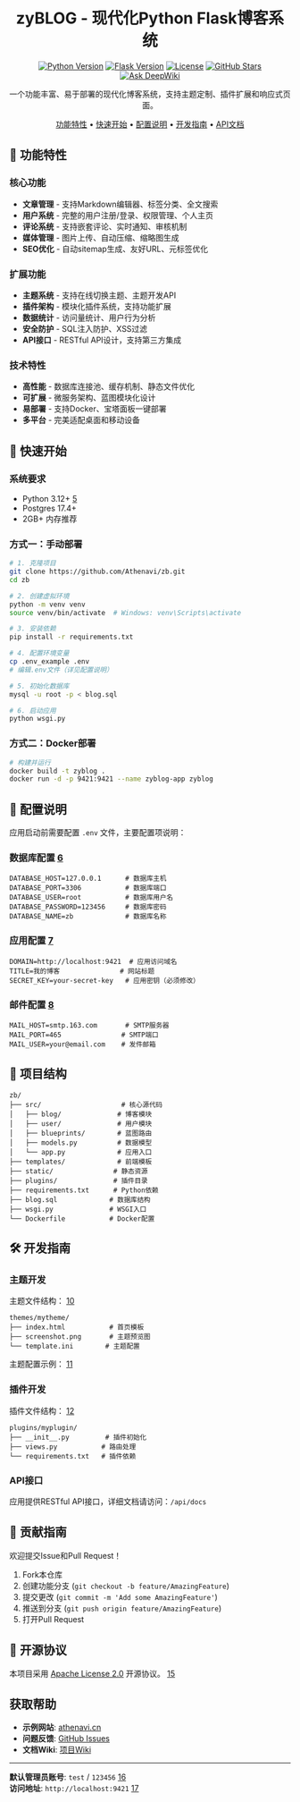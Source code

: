 <div align="center">
<h1>zyBLOG - 现代化Python Flask博客系统</h1>

[![Python Version](https://img.shields.io/badge/python-3.12%2B-blue.svg)](https://www.python.org/)
[![Flask Version](https://img.shields.io/badge/flask-3.1.x-green.svg)](https://flask.palletsprojects.com/)
[![License](https://img.shields.io/badge/license-Apache%202.0-orange.svg)](./LICENSE)
[![GitHub Stars](https://img.shields.io/github/stars/Athenavi/zb.svg?style=social)](https://github.com/Athenavi/zb/stargazers)
[![Ask DeepWiki](https://deepwiki.com/badge.svg)](https://deepwiki.com/Athenavi/zb)

一个功能丰富、易于部署的现代化博客系统，支持主题定制、插件扩展和响应式页面。

[功能特性](#-功能特性) • [快速开始](#-快速开始) • [配置说明](#-配置说明) • [开发指南](#-开发指南) • [API文档](#-api文档)

</div>

## 🌟 功能特性

### 核心功能
- **文章管理** - 支持Markdown编辑器、标签分类、全文搜索
- **用户系统** - 完整的用户注册/登录、权限管理、个人主页
- **评论系统** - 支持嵌套评论、实时通知、审核机制
- **媒体管理** - 图片上传、自动压缩、缩略图生成
- **SEO优化** - 自动sitemap生成、友好URL、元标签优化

### 扩展功能
- **主题系统** - 支持在线切换主题、主题开发API
- **插件架构** - 模块化插件系统，支持功能扩展
- **数据统计** - 访问量统计、用户行为分析
- **安全防护** - SQL注入防护、XSS过滤
- **API接口** - RESTful API设计，支持第三方集成

### 技术特性
- **高性能** - 数据库连接池、缓存机制、静态文件优化
- **可扩展** - 微服务架构、蓝图模块化设计
- **易部署** - 支持Docker、宝塔面板一键部署
- **多平台** - 完美适配桌面和移动设备

## 🚀 快速开始

### 系统要求

- Python 3.12+ [5](#0-4) 
- Postgres 17.4+
- 2GB+ 内存推荐


### 方式一：手动部署

```bash
# 1. 克隆项目
git clone https://github.com/Athenavi/zb.git
cd zb

# 2. 创建虚拟环境
python -m venv venv
source venv/bin/activate  # Windows: venv\Scripts\activate

# 3. 安装依赖
pip install -r requirements.txt

# 4. 配置环境变量
cp .env_example .env
# 编辑.env文件（详见配置说明）

# 5. 初始化数据库
mysql -u root -p < blog.sql

# 6. 启动应用
python wsgi.py
```

### 方式二：Docker部署

```bash
# 构建并运行
docker build -t zyblog .
docker run -d -p 9421:9421 --name zyblog-app zyblog
```

## 🔧 配置说明

应用启动前需要配置 `.env` 文件，主要配置项说明：

### 数据库配置 [6](#0-5) 
```env
DATABASE_HOST=127.0.0.1      # 数据库主机
DATABASE_PORT=3306           # 数据库端口
DATABASE_USER=root           # 数据库用户名
DATABASE_PASSWORD=123456     # 数据库密码
DATABASE_NAME=zb             # 数据库名称
```

### 应用配置 [7](#0-6) 
```env
DOMAIN=http://localhost:9421  # 应用访问域名
TITLE=我的博客               # 网站标题
SECRET_KEY=your-secret-key   # 应用密钥（必须修改）
```

### 邮件配置 [8](#0-7) 
```env
MAIL_HOST=smtp.163.com       # SMTP服务器
MAIL_PORT=465               # SMTP端口
MAIL_USER=your@email.com    # 发件邮箱
```

## 📁 项目结构

```
zb/
├── src/                    # 核心源代码
│   ├── blog/              # 博客模块
│   ├── user/              # 用户模块  
│   ├── blueprints/        # 蓝图路由
│   ├── models.py          # 数据模型
│   └── app.py             # 应用入口
├── templates/             # 前端模板
├── static/               # 静态资源
├── plugins/              # 插件目录
├── requirements.txt      # Python依赖
├── blog.sql             # 数据库结构
├── wsgi.py              # WSGI入口
└── Dockerfile           # Docker配置
```

## 🛠️ 开发指南
### 主题开发

主题文件结构： [10](#0-9) 
```
themes/mytheme/
├── index.html           # 首页模板
├── screenshot.png       # 主题预览图
└── template.ini        # 主题配置
```

主题配置示例： [11](#0-10) 

### 插件开发

插件文件结构： [12](#0-11) 
```
plugins/myplugin/
├── __init__.py         # 插件初始化
├── views.py           # 路由处理
└── requirements.txt   # 插件依赖
```

### API接口

应用提供RESTful API接口，详细文档请访问：`/api/docs`

## 🤝 贡献指南

欢迎提交Issue和Pull Request！

1. Fork本仓库
2. 创建功能分支 (`git checkout -b feature/AmazingFeature`)
3. 提交更改 (`git commit -m 'Add some AmazingFeature'`)
4. 推送到分支 (`git push origin feature/AmazingFeature`)
5. 打开Pull Request

## 📄 开源协议

本项目采用 [Apache License 2.0](./LICENSE) 开源协议。 [15](#0-14) 

##  获取帮助

- **示例网站**: [athenavi.cn](https://athenavi.cn)
- **问题反馈**: [GitHub Issues](https://github.com/Athenavi/zb/issues)  
- **文档Wiki**: [项目Wiki](https://deepwiki.com/Athenavi/zb)

---

**默认管理员账号**: `test` / `123456` [16](#0-15)   
**访问地址**: `http://localhost:9421` [17](#0-16) 

